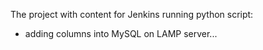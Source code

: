 The project with content for Jenkins running python script:
  - adding columns into MySQL on LAMP server...

